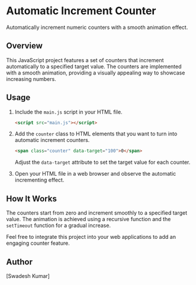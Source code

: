 # Automatic Increment Counter

Automatically increment numeric counters with a smooth animation effect.

## Overview
This JavaScript project features a set of counters that increment automatically to a specified target value. The counters are implemented with a smooth animation, providing a visually appealing way to showcase increasing numbers.

## Usage
1. Include the `main.js` script in your HTML file.

    ```html
    <script src="main.js"></script>
    ```

2. Add the `counter` class to HTML elements that you want to turn into automatic increment counters.

    ```html
    <span class="counter" data-target="100">0</span>
    ```

    Adjust the `data-target` attribute to set the target value for each counter.

3. Open your HTML file in a web browser and observe the automatic incrementing effect.

## How It Works
The counters start from zero and increment smoothly to a specified target value. The animation is achieved using a recursive function and the `setTimeout` function for a gradual increase.

Feel free to integrate this project into your web applications to add an engaging counter feature.

## Author
[Swadesh Kumar]
